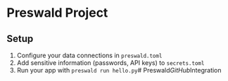 # Preswald Project

## Setup
1. Configure your data connections in `preswald.toml`
2. Add sensitive information (passwords, API keys) to `secrets.toml`
3. Run your app with `preswald run hello.py`#   P r e s w a l d _ G i t H u b _ I n t e g r a t i o n  
 
